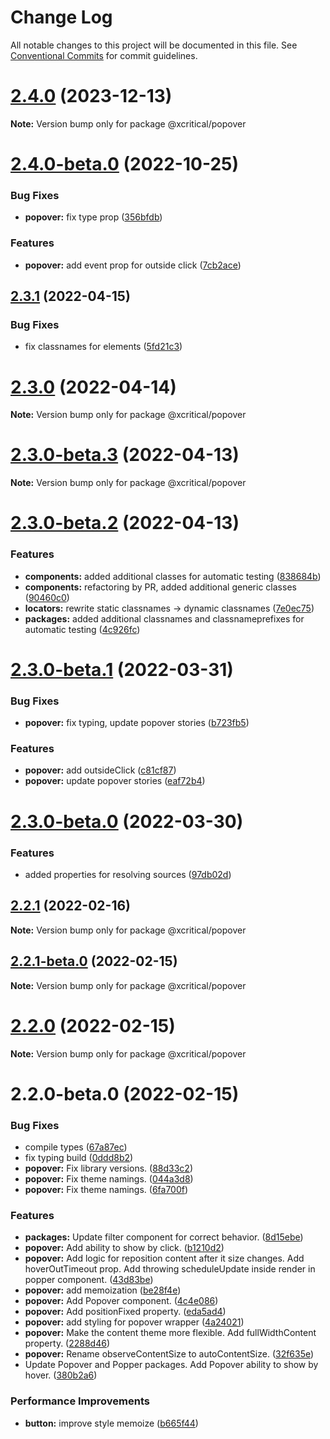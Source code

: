 # Change Log

All notable changes to this project will be documented in this file.
See [Conventional Commits](https://conventionalcommits.org) for commit guidelines.

# [2.4.0](https://github.com/xcritical-software/xc-front-kit/compare/@xcritical/popover@2.4.0-beta.0...@xcritical/popover@2.4.0) (2023-12-13)

**Note:** Version bump only for package @xcritical/popover





# [2.4.0-beta.0](https://github.com/xcritical-software/xc-front-kit/compare/@xcritical/popover@2.3.1...@xcritical/popover@2.4.0-beta.0) (2022-10-25)


### Bug Fixes

* **popover:** fix type prop ([356bfdb](https://github.com/xcritical-software/xc-front-kit/commit/356bfdb064b8968a8ba0d273ae77e8dd1bfdf683))


### Features

* **popover:** add event prop for outside click ([7cb2ace](https://github.com/xcritical-software/xc-front-kit/commit/7cb2aceee2e8202a5580dc1ac088462a98f0f624))





## [2.3.1](https://github.com/xcritical-software/xc-front-kit/compare/@xcritical/popover@2.3.0...@xcritical/popover@2.3.1) (2022-04-15)


### Bug Fixes

* fix classnames for elements ([5fd21c3](https://github.com/xcritical-software/xc-front-kit/commit/5fd21c30523ba96ebddbe040285e8842d68595fc))





# [2.3.0](https://github.com/xcritical-software/xc-front-kit/compare/@xcritical/popover@2.3.0-beta.3...@xcritical/popover@2.3.0) (2022-04-14)

**Note:** Version bump only for package @xcritical/popover





# [2.3.0-beta.3](https://github.com/xcritical-software/xc-front-kit/compare/@xcritical/popover@2.3.0-beta.2...@xcritical/popover@2.3.0-beta.3) (2022-04-13)

**Note:** Version bump only for package @xcritical/popover





# [2.3.0-beta.2](https://github.com/xcritical-software/xc-front-kit/compare/@xcritical/popover@2.3.0-beta.1...@xcritical/popover@2.3.0-beta.2) (2022-04-13)


### Features

* **components:** added additional classes for automatic testing ([838684b](https://github.com/xcritical-software/xc-front-kit/commit/838684b1e96cd2a9a40620e7a67cb49b78c594b1))
* **components:** refactoring by PR, added additional generic classes ([90460c0](https://github.com/xcritical-software/xc-front-kit/commit/90460c0a573d606cd0956e526c81b068842c0685))
* **locators:** rewrite static classnames -> dynamic classnames ([7e0ec75](https://github.com/xcritical-software/xc-front-kit/commit/7e0ec758bd230623a8001ffac9613321bf4fa240))
* **packages:** added additional classnames and classnameprefixes for automatic testing ([4c926fc](https://github.com/xcritical-software/xc-front-kit/commit/4c926fc7439650c7f0a71bcda6c06a4810e41276))





# [2.3.0-beta.1](https://github.com/xcritical-software/xc-front-kit/compare/@xcritical/popover@2.3.0-beta.0...@xcritical/popover@2.3.0-beta.1) (2022-03-31)


### Bug Fixes

* **popover:** fix typing, update popover stories ([b723fb5](https://github.com/xcritical-software/xc-front-kit/commit/b723fb507fe8118a8e4453773bdf812df72cbcb9))


### Features

* **popover:** add outsideClick ([c81cf87](https://github.com/xcritical-software/xc-front-kit/commit/c81cf8744195b4d60bf45246c503d322daa8d65b))
* **popover:** update popover stories ([eaf72b4](https://github.com/xcritical-software/xc-front-kit/commit/eaf72b47402ede3ea4b31766c2bc1500ef5a6be4))





# [2.3.0-beta.0](https://github.com/xcritical-software/xc-front-kit/compare/@xcritical/popover@2.2.1...@xcritical/popover@2.3.0-beta.0) (2022-03-30)


### Features

* added properties for resolving sources ([97db02d](https://github.com/xcritical-software/xc-front-kit/commit/97db02d3db87f45c151befbdb3d6e43f44d66997))





## [2.2.1](https://github.com/xcritical-software/xc-front-kit/compare/@xcritical/popover@2.2.1-beta.0...@xcritical/popover@2.2.1) (2022-02-16)

**Note:** Version bump only for package @xcritical/popover





## [2.2.1-beta.0](https://github.com/xcritical-software/xc-front-kit/compare/@xcritical/popover@2.2.0...@xcritical/popover@2.2.1-beta.0) (2022-02-15)

**Note:** Version bump only for package @xcritical/popover





# [2.2.0](https://github.com/xcritical-software/xc-front-kit/compare/@xcritical/popover@2.2.0-beta.0...@xcritical/popover@2.2.0) (2022-02-15)

**Note:** Version bump only for package @xcritical/popover





# 2.2.0-beta.0 (2022-02-15)


### Bug Fixes

* compile types ([67a87ec](https://github.com/xcritical-software/xc-front-kit/commit/67a87ecdec159e9f613a0836ee4189c508ef7f7e))
* fix typing build ([0ddd8b2](https://github.com/xcritical-software/xc-front-kit/commit/0ddd8b21b5e0057619fe1fb9be9fb5d79fd1c2ac))
* **popover:** Fix library versions. ([88d33c2](https://github.com/xcritical-software/xc-front-kit/commit/88d33c247e1fa56c751c9be300dab89233eb9726))
* **popover:** Fix theme namings. ([044a3d8](https://github.com/xcritical-software/xc-front-kit/commit/044a3d8e1417e632b6d2bc4baa59f0c7f54a8bba))
* **popover:** Fix theme namings. ([6fa700f](https://github.com/xcritical-software/xc-front-kit/commit/6fa700ff1be5464084bd628cb3a2d83ac2dddbd0))


### Features

* **packages:** Update filter component for correct behavior. ([8d15ebe](https://github.com/xcritical-software/xc-front-kit/commit/8d15ebe769b0f610a986eeba6e8bf91a237d0ea5))
* **popover:** Add ability to show by click. ([b1210d2](https://github.com/xcritical-software/xc-front-kit/commit/b1210d2e3bf0bb7f6ee0072891cfa46f575e95f2))
* **popover:** Add logic for reposition content after it size changes. Add hoverOutTimeout prop. Add throwing scheduleUpdate inside render in popper component. ([43d83be](https://github.com/xcritical-software/xc-front-kit/commit/43d83be60f9c7685f693dc2a326190aa34bc1b1a))
* **popover:** add memoization ([be28f4e](https://github.com/xcritical-software/xc-front-kit/commit/be28f4edc7ba20a57c6b2a3cc042a52dbcfd1f87))
* **popover:** Add Popover component. ([4c4e086](https://github.com/xcritical-software/xc-front-kit/commit/4c4e0864843b3b28994ac25a891cedd50ee3e250))
* **popover:** Add positionFixed property. ([eda5ad4](https://github.com/xcritical-software/xc-front-kit/commit/eda5ad4132745dadb1ead9a9fdc9838a9805d06f))
* **popover:** add styling for popover wrapper ([4a24021](https://github.com/xcritical-software/xc-front-kit/commit/4a240219e8805c254d3ffe2438bf1326b872f6da))
* **popover:** Make the content theme more flexible. Add fullWidthContent property. ([2288d46](https://github.com/xcritical-software/xc-front-kit/commit/2288d46aab36cd5780b3a7a581ebfe427267f46b))
* **popover:** Rename observeContentSize to autoContentSize. ([32f635e](https://github.com/xcritical-software/xc-front-kit/commit/32f635e39321f4099d8b4ba59eab150cb808fe11))
* Update Popover and Popper packages. Add Popover ability to show by hover. ([380b2a6](https://github.com/xcritical-software/xc-front-kit/commit/380b2a68cf51a9ae6b60021bcd3ba92c67a55bc1))


### Performance Improvements

* **button:** improve style memoize ([b665f44](https://github.com/xcritical-software/xc-front-kit/commit/b665f447082a1a8f4ff2b8ba1f197028e96e51ce))

